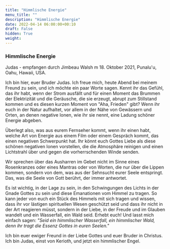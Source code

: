 ```yaml
---
title: "Himmlische Energie"
menu_title: ""
description: "Himmlische Energie"
date: 2022-04-14 06:00:00+00:10
draft: False
hidden: True
weight:
---
```

### Himmlische Energie

Judas - empfangen durch Jimbeau Walsh m 18. Oktober 2021, Punalu'u, Oahu, Hawaii, USA.

Ich bin hier, euer Bruder Judas. Ich freue mich, heute Abend bei meinem Freund zu sein, und ich möchte ein paar Worte sagen. Kennt ihr das Gefühl, das ihr habt, wenn der Strom ausfällt und für einen Moment das Brummen der Elektrizität und die Geräusche, die sie erzeugt, abrupt zum Stillstand kommen und es diesen kurzen Moment von "Aha, Frieden" gibt? Wenn ihr euch in der Natur aufhaltet, vor allem in der Nähe von Gewässern und Orten, an denen negative Ionen, wie ihr sie nennt, eine Ladung schöner Energie abgeben.

Überlegt also, was aus eurem Fernseher kommt, wenn ihr einen habt, welche Art von Energie aus einem Film oder einem Gespräch kommt, das einen negativen Schwerpunkt hat. Ihr könnt euch Gottes Liebe als diese schönen negativen Ionen vorstellen, die die Atmosphäre reinigen und einen Lichtstrahl über und gegen die vorherrschenden Winde senden.

Wir sprechen über das Ausharren im Gebet nicht im Sinne eines Rosenkranzes oder eines Mantras oder von Worten, die nur über die Lippen kommen, sondern von dem, was aus der Sehnsucht eurer Seele entspringt. Das, was die Seele von Gott berührt, der immer antwortet.

Es ist wichtig, in der Lage zu sein, in den Schwingungen des Lichts in der Gnade Gottes zu sein und diese Emanationen vom Himmel zu tragen. So kann jeder von euch ein Stück des Himmels mit sich tragen und wissen, dass ihr vor lästigen spirituellen Wesen geschützt seid und dass ihr nicht in der Art reagieren müsst, sondern in der Liebe, in der Freude und im Glauben wandelt und ein Wasserfall, ein Wald seid. Erhebt euch! Und lasst mich einfach sagen: *"Seid ein himmlischer Wasserfall, ein himmlischer Wald, denn ihr tragt die Essenz Gottes in euren Seelen."*

Ich bin euer ewiger Freund in der Liebe Gottes und euer Bruder in Christus. Ich bin Judas, einst von Kerioth, und jetzt ein himmlischer Engel.
